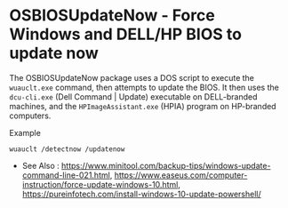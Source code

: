 # OSBIOSUpdateNow - Force Windows and DELL/HP BIOS to update now

The OSBIOSUpdateNow package uses a DOS script to execute the
`wuauclt.exe` command, then attempts to update the BIOS. It then uses
the `dcu-cli.exe` (Dell Command | Update) executable on DELL-branded
machines, and the `HPImageAssistant.exe` (HPIA) program on HP-branded
computers.

Example
```dos
wuauclt /detectnow /updatenow
```

* See Also : https://www.minitool.com/backup-tips/windows-update-command-line-021.html,
	https://www.easeus.com/computer-instruction/force-update-windows-10.html,
	https://pureinfotech.com/install-windows-10-update-powershell/
